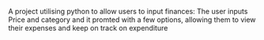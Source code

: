 A project utilising python to allow users to input finances:
The user inputs Price and category and it promted with a few options, allowing them to view their expenses and keep on track on expenditure
